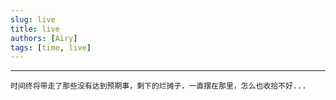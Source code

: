 ```yaml
---
slug: live
title: live
authors: [Airy]
tags: [time, live]
---
```


---

```
时间终将带走了那些没有达到预期事，剩下的烂摊子，一直摆在那里，怎么也收拾不好...
```
